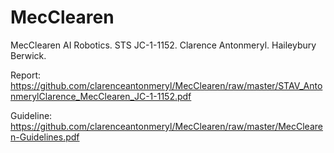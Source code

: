 # MecClearen
MecClearen AI Robotics. STS JC-1-1152. Clarence Antonmeryl. Haileybury Berwick.

Report: https://github.com/clarenceantonmeryl/MecClearen/raw/master/STAV_AntonmerylClarence_MecClearen_JC-1-1152.pdf

Guideline: https://github.com/clarenceantonmeryl/MecClearen/raw/master/MecClearen-Guidelines.pdf
